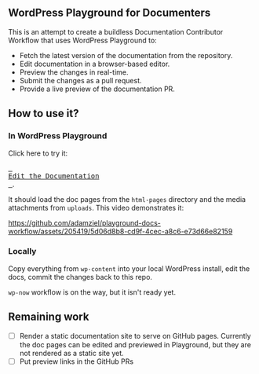 ## WordPress Playground for Documenters

This is an attempt to create a buildless Documentation Contributor Workflow that uses WordPress Playground to:

* Fetch the latest version of the documentation from the repository.
* Edit documentation in a browser-based editor.
* Preview the changes in real-time.
* Submit the changes as a pull request.
* Provide a live preview of the documentation PR.

## How to use it?

### In WordPress Playground

Click here to try it:

[<kbd> <br>Edit the Documentation<br> </kbd>](https://playground.wordpress.net/?gh-ensure-auth=yes&ghexport-repo-url=https%3A%2F%2Fgithub.com%2Fadamziel%2Fplayground-docs-workflow&ghexport-content-type=custom-paths&ghexport-path=plugins/wp-docs-plugin&ghexport-path=html-pages&ghexport-path=uploads&ghexport-path=blueprint.json&ghexport-commit-message=Documentation+update&ghexport-playground-root=/wordpress/wp-content&ghexport-repo-root=/wp-content&blueprint-url=https%3A%2F%2Fraw.githubusercontent.com%2Fadamziel%2Fplayground-docs-workflow%2Ftrunk%2Fwp-content%2Fblueprint.json&ghexport-pr-action=create&ghexport-allow-include-zip=no).

It should load the doc pages from the `html-pages` directory and the media attachments from `uploads`. This video demonstrates it:

https://github.com/adamziel/playground-docs-workflow/assets/205419/5d06d8b8-cd9f-4cec-a8c6-e73d66e82159

### Locally

Copy everything from `wp-content` into your local WordPress install, edit the docs, commit the changes back to this repo.

`wp-now` workflow is on the way, but it isn't ready yet.

## Remaining work

- [ ] Render a static documentation site to serve on GitHub pages. Currently the doc pages can be edited and previewed in Playground, but they are not rendered as a static site yet.
- [ ] Put preview links in the GitHub PRs
